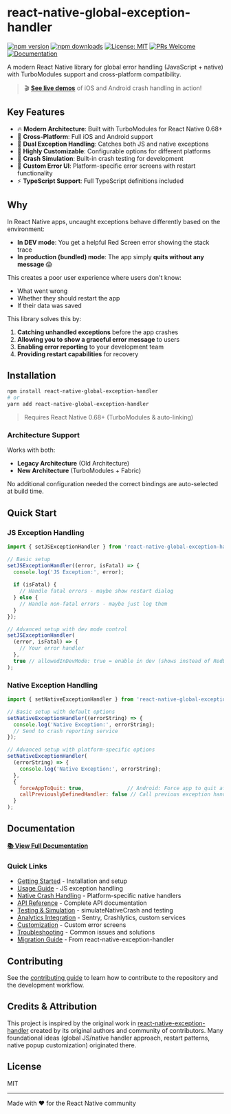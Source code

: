 # react-native-global-exception-handler

[![npm version](https://img.shields.io/npm/v/react-native-global-exception-handler.svg?style=flat)](https://www.npmjs.com/package/react-native-global-exception-handler)
[![npm downloads](https://img.shields.io/npm/dm/react-native-global-exception-handler.svg?style=flat)](https://www.npmjs.com/package/react-native-global-exception-handler)
[![License: MIT](https://img.shields.io/github/license/darshan09200/react-native-global-exception-handler?color=green&style=flat)](./LICENSE)
[![PRs Welcome](https://img.shields.io/badge/PRs-welcome-brightgreen.svg?style=flat)](https://github.com/darshan09200/react-native-global-exception-handler/pulls)
[![Documentation](https://img.shields.io/badge/docs-online-blue.svg?style=flat)](https://darshan09200.github.io/react-native-global-exception-handler/)

A modern React Native library for global error handling (JavaScript + native) with TurboModules support and cross-platform compatibility.

> 🎬 **[See live demos](https://darshan09200.github.io/react-native-global-exception-handler/#demo)** of iOS and Android crash handling in action!

## Key Features

- 🔥 **Modern Architecture**: Built with TurboModules for React Native 0.68+
- 📱 **Cross-Platform**: Full iOS and Android support
- 🎯 **Dual Exception Handling**: Catches both JS and native exceptions
- 🔧 **Highly Customizable**: Configurable options for different platforms
- 🚀 **Crash Simulation**: Built-in crash testing for development
- 🎨 **Custom Error UI**: Platform-specific error screens with restart functionality
- ⚡ **TypeScript Support**: Full TypeScript definitions included

## Why

In React Native apps, uncaught exceptions behave differently based on the environment:

- **In DEV mode**: You get a helpful Red Screen error showing the stack trace
- **In production (bundled) mode**: The app simply **quits without any message** 😱

This creates a poor user experience where users don't know:

- What went wrong
- Whether they should restart the app
- If their data was saved

This library solves this by:

1. **Catching unhandled exceptions** before the app crashes
2. **Allowing you to show a graceful error message** to users
3. **Enabling error reporting** to your development team
4. **Providing restart capabilities** for recovery

## Installation

```sh
npm install react-native-global-exception-handler
# or
yarn add react-native-global-exception-handler
```

> Requires React Native 0.68+ (TurboModules & auto-linking)

### Architecture Support

Works with both:

- **Legacy Architecture** (Old Architecture)
- **New Architecture** (TurboModules + Fabric)

No additional configuration needed the correct bindings are auto-selected at build time.

## Quick Start

### JS Exception Handling

```js
import { setJSExceptionHandler } from 'react-native-global-exception-handler';

// Basic setup
setJSExceptionHandler((error, isFatal) => {
  console.log('JS Exception:', error);
  
  if (isFatal) {
    // Handle fatal errors - maybe show restart dialog
  } else {
    // Handle non-fatal errors - maybe just log them
  }
});

// Advanced setup with dev mode control
setJSExceptionHandler(
  (error, isFatal) => {
    // Your error handler
  },
  true // allowedInDevMode: true = enable in dev (shows instead of RedBox)
);
```

### Native Exception Handling

```js
import { setNativeExceptionHandler } from 'react-native-global-exception-handler';

// Basic setup with default options
setNativeExceptionHandler((errorString) => {
  console.log('Native Exception:', errorString);
  // Send to crash reporting service
});

// Advanced setup with platform-specific options
setNativeExceptionHandler(
  (errorString) => {
    console.log('Native Exception:', errorString);
  },
  {
    forceAppToQuit: true,              // Android: Force app to quit after error (default: true)
    callPreviouslyDefinedHandler: false // Call previous exception handler (default: false)
  }
);
```

## Documentation

[**📚 View Full Documentation**](https://darshan09200.github.io/react-native-global-exception-handler/)

### Quick Links

- [Getting Started](https://darshan09200.github.io/react-native-global-exception-handler/docs/getting-started) - Installation and setup
- [Usage Guide](https://darshan09200.github.io/react-native-global-exception-handler/docs/usage/usage) - JS exception handling
- [Native Crash Handling](https://darshan09200.github.io/react-native-global-exception-handler/docs/usage/native-crash-handling) - Platform-specific native handlers
- [API Reference](https://darshan09200.github.io/react-native-global-exception-handler/docs/api) - Complete API documentation
- [Testing & Simulation](https://darshan09200.github.io/react-native-global-exception-handler/docs/advanced/testing) - simulateNativeCrash and testing
- [Analytics Integration](https://darshan09200.github.io/react-native-global-exception-handler/docs/examples/analytics-integration) - Sentry, Crashlytics, custom services
- [Customization](https://darshan09200.github.io/react-native-global-exception-handler/docs/advanced/customization) - Custom error screens
- [Troubleshooting](https://darshan09200.github.io/react-native-global-exception-handler/docs/troubleshooting) - Common issues and solutions
- [Migration Guide](https://darshan09200.github.io/react-native-global-exception-handler/docs/migration/migration) - From react-native-exception-handler

## Contributing

See the [contributing guide](CONTRIBUTING.md) to learn how to contribute to the repository and the development workflow.

## Credits & Attribution

This project is inspired by the original work in [react-native-exception-handler](https://github.com/a7ul/react-native-exception-handler) created by its original authors and community of contributors. Many foundational ideas (global JS/native handler approach, restart patterns, native popup customization) originated there.

## License

MIT

---

Made with ❤️ for the React Native community
